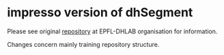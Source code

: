 # impresso version of dhSegment

Please see original [repository](https://github.com/dhlab-epfl/dhSegment)  at EPFL-DHLAB organisation for information.

Changes concern mainly training repository structure.
